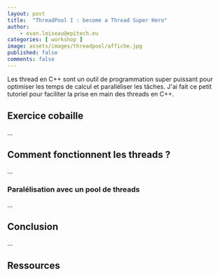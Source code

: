 ```yaml
---
layout: post
title:  "ThreadPool I : become a Thread Super Hero"
author:
    - evan.loiseau@epitech.eu
categories: [ workshop ]
image: assets/images/threadpool/affiche.jpg
published: false
comments: false
---
```


Les thread en C++ sont un outil de programmation super puissant pour optimiser les temps de calcul et paralléliser les tâches. J'ai fait ce petit tutoriel pour faciliter la prise en main des threads en C++.

## Exercice cobaille

...

## Comment fonctionnent les threads ?

...

### Paralélisation avec un pool de threads

...

## Conclusion

...

## Ressources

[1]: https://talessa.fr



